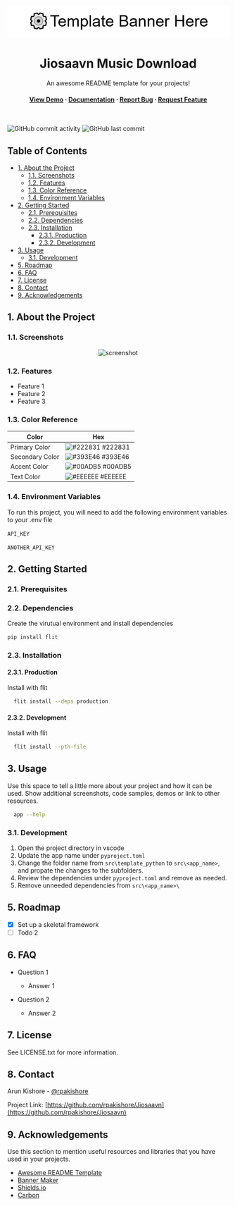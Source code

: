 <!--- Heading --->
<div align="center">
  <img src="assets/banner.png" alt="banner" width="auto" height="auto" />
  <h1>Jiosaavn Music Download</h1>
  <p>
    An awesome README template for your projects! 
  </p>
<h4>
    <a href="https://github.com/rpakishore/Jiosaavn/">View Demo</a>
  <span> · </span>
    <a href="https://github.com/rpakishore/Jiosaavn">Documentation</a>
  <span> · </span>
    <a href="https://github.com/rpakishore/Jiosaavn/issues/">Report Bug</a>
  <span> · </span>
    <a href="https://github.com/rpakishore/Jiosaavn/issues/">Request Feature</a>
  </h4>
</div>
<br />

![GitHub commit activity](https://img.shields.io/github/commit-activity/m/rpakishore/Jiosaavn)
![GitHub last commit](https://img.shields.io/github/last-commit/rpakishore/Jiosaavn)
<!-- Table of Contents -->
<h2>Table of Contents</h2>

- [1. About the Project](#1-about-the-project)
  - [1.1. Screenshots](#11-screenshots)
  - [1.2. Features](#12-features)
  - [1.3. Color Reference](#13-color-reference)
  - [1.4. Environment Variables](#14-environment-variables)
- [2. Getting Started](#2-getting-started)
  - [2.1. Prerequisites](#21-prerequisites)
  - [2.2. Dependencies](#22-dependencies)
  - [2.3. Installation](#23-installation)
    - [2.3.1. Production](#231-production)
    - [2.3.2. Development](#232-development)
- [3. Usage](#3-usage)
  - [3.1. Development](#31-development)
- [5. Roadmap](#5-roadmap)
- [6. FAQ](#6-faq)
- [7. License](#7-license)
- [8. Contact](#8-contact)
- [9. Acknowledgements](#9-acknowledgements)

<!-- About the Project -->
## 1. About the Project
<!-- Screenshots -->
### 1.1. Screenshots

<div align="center"> 
  <img src="https://placehold.co/600x400?text=Your+Screenshot+here" alt="screenshot" />
</div>

<!-- Features -->
### 1.2. Features

- Feature 1
- Feature 2
- Feature 3

<!-- Color Reference -->
### 1.3. Color Reference

| Color             | Hex                                                                |
| ----------------- | ------------------------------------------------------------------ |
| Primary Color | ![#222831](https://via.placeholder.com/10/222831?text=+) #222831 |
| Secondary Color | ![#393E46](https://via.placeholder.com/10/393E46?text=+) #393E46 |
| Accent Color | ![#00ADB5](https://via.placeholder.com/10/00ADB5?text=+) #00ADB5 |
| Text Color | ![#EEEEEE](https://via.placeholder.com/10/EEEEEE?text=+) #EEEEEE |

<!-- Env Variables -->
### 1.4. Environment Variables

To run this project, you will need to add the following environment variables to your .env file

`API_KEY`

`ANOTHER_API_KEY`

<!-- Getting Started -->
## 2. Getting Started

<!-- Prerequisites -->
### 2.1. Prerequisites

### 2.2. Dependencies

Create the virutual environment and install dependencies

```bash
pip install flit
```

<!-- Installation -->
### 2.3. Installation

#### 2.3.1. Production

Install with flit

```bash
  flit install --deps production
```

#### 2.3.2. Development

Install with flit

```bash
  flit install --pth-file
```

<!-- Usage -->
## 3. Usage

Use this space to tell a little more about your project and how it can be used. Show additional screenshots, code samples, demos or link to other resources.

```bash
  app --help
```

### 3.1. Development

1. Open the project directory in vscode
2. Update the app name under `pyproject.toml`
3. Change the folder name from `src\template_python` to `src\<app_name>`, and propate the changes to the subfolders.
4. Review the dependencies under `pyproject.toml` and remove as needed.
5. Remove unneeded dependencies from `src\<app_name>\`

<!-- Roadmap -->
## 5. Roadmap

- [x] Set up a skeletal framework
- [ ] Todo 2

<!-- FAQ -->
## 6. FAQ

- Question 1
  - Answer 1

- Question 2
  - Answer 2

<!-- License -->
## 7. License

See LICENSE.txt for more information.

<!-- Contact -->
## 8. Contact

Arun Kishore - [@rpakishore](mailto:pypi@rpakishore.co.in)

Project Link: [https://github.com/rpakishore/Jiosaavn](https://github.com/rpakishore/Jiosaavn)

<!-- Acknowledgments -->
## 9. Acknowledgements

Use this section to mention useful resources and libraries that you have used in your projects.

- [Awesome README Template](https://github.com/Louis3797/awesome-readme-template/blob/main/README-WITHOUT-EMOJI.md)
- [Banner Maker](https://banner.godori.dev/)
- [Shields.io](https://shields.io/)
- [Carbon](https://carbon.now.sh/)